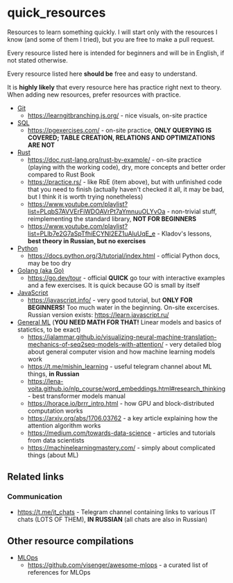 # quick_resources
Resources to learn something quickly. I will start only with the resources I know (and some of them I tried), but you are free to make a pull request.

Every resource listed here is intended for beginners and will be in English, if not stated otherwise.

Every resource listed here **should be** free and easy to understand.

It is **highly likely** that every resource here has practice right next to theory. When adding new resources, prefer resources with practice.

* [Git](https://git-scm.com/)
    + https://learngitbranching.js.org/ - nice visuals, on-site practice
* [SQL](https://en.wikipedia.org/wiki/SQL)
    + https://pgexercises.com/ - on-site practice, **ONLY QUERYING IS COVERED; TABLE CREATION, RELATIONS AND OPTIMIZATIONS ARE NOT**
* [Rust](https://www.rust-lang.org/)
    + https://doc.rust-lang.org/rust-by-example/ - on-site practice (playing with the working code), dry, more concepts and better order compared to Rust Book
    + https://practice.rs/ - like RbE (item above), but with unfinished code that you need to finish (actually haven't checked it all, it may be bad, but I think it is worth trying nonetheless)
    + https://www.youtube.com/playlist?list=PLqbS7AVVErFiWDOAVrPt7aYmnuuOLYvOa - non-trivial stuff, reimplementing the standard library, **NOT FOR BEGINNERS**
    + https://www.youtube.com/playlist?list=PLlb7e2G7aSpTfhiECYNI2EZ1uAluUqE_e - Kladov's lessons, **best theory in Russian, but no exercises**
* [Python](https://www.python.org/)
    + https://docs.python.org/3/tutorial/index.html - official Python docs, may be too dry
* [Golang (aka Go)](https://go.dev/)
    + https://go.dev/tour - official **QUICK** go tour with interactive examples and a few exercises. It is quick because GO is small by itself
* [JavaScript](https://en.wikipedia.org/wiki/JavaScript)
    + https://javascript.info/ - very good tutorial, but **ONLY FOR BEGINNERS!** Too much water in the beginning. On-site excercises. Russian version exists: https://learn.javascript.ru/
* [General ML](https://en.wikipedia.org/wiki/Machine_learning) (**YOU NEED MATH FOR THAT!** Linear models and basics of statictics, to be exact)
    + https://jalammar.github.io/visualizing-neural-machine-translation-mechanics-of-seq2seq-models-with-attention/ - very detailed blog about general computer vision and how machine learning models work
    + https://t.me/mishin_learning - useful telegram channel about ML things, **in Russian**
    + https://lena-voita.github.io/nlp_course/word_embeddings.html#research_thinking - best transformer models manual
    + https://horace.io/brrr_intro.html - how GPU and block-distributed computation works
    + https://arxiv.org/abs/1706.03762 - a key article explaining how the attention algorithm works
    + https://medium.com/towards-data-science - articles and tutorials from data scientists
    + https://machinelearningmastery.com/ - simply about complicated things (about ML)

## Related links
### Communication
* https://t.me/it_chats - Telegram channel containing links to various IT chats (LOTS OF THEM), **IN RUSSIAN** (all chats are also in Russian)

## Other resource compilations
* [MLOps](https://en.wikipedia.org/wiki/MLOps)
    + https://github.com/visenger/awesome-mlops - a curated list of references for MLOps
